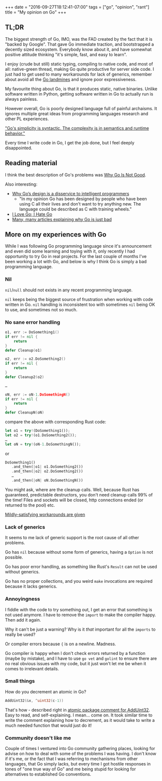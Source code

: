 +++
date = "2016-09-27T18:12:41-07:00"
tags = ["go", "opinion", "rant"]
title = "My opinion on Go"
+++

## TL;DR

The biggest strength of Go, IMO, was the FAD created by the fact that it is
"backed by Google". That gave Go immediate traction, and bootstrapped a
decently sized ecosystem. Everybody know about it, and have somewhat positive
attitude thinking "it's simple, fast, and easy to learn".

I enjoy (crude but still) static typing, compiling to native
code, and most of all: native-green thread, making Go quite productive for
server side code. I just had to get used to many workarounds for lack of
generics, remember about avoid all the [Go landmines][landmines] and ignore
poor expressiveness.

My favourite thing about Go, is that it produces static, native binaries.
Unlike software written in Python, getting software written in Go to actually
run is always painless.

However overall, Go is poorly designed language full of painful archaisms. It
ignores multiple great ideas from programming languages research and other PL
experiences.

["Go's simplicity is syntactic. The complexity is in semantics and runtime
behavior."](https://news.ycombinator.com/item?id=12525949)

Every time I write code in Go, I get the job done, but I feel deeply disappointed.

## Reading material

I think the best description of Go's problems was [Why Go Is Not Good](http://yager.io/programming/go.html).

Also interesting: 

* [Why Go’s design is a disservice to intelligent
  programmers](http://nomad.so/2015/03/why-gos-design-is-a-disservice-to-intelligent-programmers/)
  - "In my opinion Go has been designed by people who have been using C all
  their lives and don’t want to try anything new. The language could be
  described as C with training wheels."
* [I Love Go; I Hate Go](http://dtrace.org/blogs/ahl/2016/08/02/i-love-go-i-hate-go/)
* [Many, many articles explaining why Go is just bad](https://github.com/ksimka/go-is-not-good)

[landmines]: https://gist.github.com/lavalamp/4bd23295a9f32706a48f


## More on my experiences with Go 

While I was following Go programming language since it's announcement and even
did some learning and toying with it, only recently I had opportunity to try Go
in real projects. For the last couple of months I've been working a lot with
Go, and below is why I think Go is simply a bad programming language.

### Nil

`nil`/`null` should not exists in any recent programming language.

`nil` keeps being the biggest source of frustration when working with code
written in Go. `nil` handling is inconsistent too with sometimes `nil` being OK
to use, and sometimes not so much.

### No sane error handling

```go
o1, err := DoSomething1()
if err != nil {
    return
}
defer Cleanup(o1)

o2, err := o2.DoSomething2()
if err != nil {
    return
}
defer Cleanup2(o2)

…

oN, err := oN-1.DoSomethingN()
if err != nil {
    return
}
defer CleanupN(oN)
```

compare the above with corresponding Rust code:

```rust
let o1 = try!(DoSomething1());
let o2 = try!(o1.DoSomething2());
…
let oN = try!(oN-1.DoSomethingN());
```

or 

```rust
DoSomething1()
   .and_then(|o1| o1.DoSomething2())
   .and_then(|o2| o2.DoSomething2())
   …
   .and_then(|oN| oN.DoSomethingN())
```

You might ask, where are the cleanup calls. Well, because Rust has guaranteed,
predictable destructors, you don't need cleanup calls 99% of the time! Files
and sockets will be closed, http connections ended (or returned to the pool) etc.

[Mildly-satisfying workarounds are given](https://blog.golang.org/error-handling-and-go)

### Lack of generics

It seems to me lack of generic support is the root cause of all other problems.

Go has `nil` because without some form of generics, having a `Option` is not
possible.

Go has poor error handling, as something like Rust's `Result` can not be used
without generics.

Go has no proper collections, and you weird `make` invocations are required
because it lacks generics.

### Annoyingness

I fiddle with the code to try something out, I get an error that something is
not used anymore. I have to remove the `import` to make the compiler happy.
Then add it again.

Why it can't be just a warning? Why is it *that* important for all the
`imports` to really be used?

Or compiler errors because `{` is on a newline. Madness.

Go compiler is happy when I don't check errors returned by a function (maybe by
mistake), and I have to use `go vet` and `golint` to ensure there are no real
obvious issues with my code, but it just won't let me be when it comes to
irrelevant details.

### Small things

How do you decrement an atomic in Go?

```go
AddUint32(&x, ^uint32(c-1))
```

That's how - described right in [atomic package comment for
AddUint32](https://golang.org/pkg/sync/atomic/#AddUint32). Easy to read, and
self-explaining.  I mean... come on. It took similar time to write the comment
explaining how to decrement, as it would take to write a much needed function
that would just do it!

### Community doesn't like me

Couple of times I ventured into Go community gathering places, looking for
advise on how to deal with some of the problems I was having. I don't know if
it's me, or the fact that I was referring to mechanisms from other languages,
that Go simply lacks, but every time I got hostile responses in tones of "one
true way of Go" and me being stupid for looking for alternatives to
established Go conventions.
